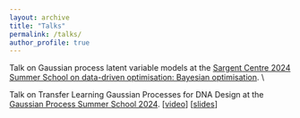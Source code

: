 ```yaml
---
layout: archive
title: "Talks"
permalink: /talks/
author_profile: true
---
```


Talk on Gaussian process latent variable models at the [Sargent Centre 2024 Summer School on data-driven optimisation: Bayesian optimisation](https://www.imperial.ac.uk/process-systems-engineering/courses-and-seminars/summer-school/). \

Talk on Transfer Learning Gaussian Processes for DNA Design at the [Gaussian Process Summer School 2024](https://gpss.cc/gpss24/workshop.html). [[video](https://www.youtube.com/watch?list=PLZ_xn3EIbxZF-HhT99I3yIb-BdylSM3M-&v=JQOKCbVLAEg)] [[slides](https://gpss.cc/gpss24/slides/Sedgwick2024.pdf)]
